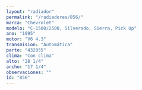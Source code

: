 ```yaml
---
layout: "radiador"
permalink: "/radiadores/856/"
marca: "Chevrolet"
modelo: "C-1500/2500, Silverado, Sierra, Pick Up"
ano: "1995"
motor: "V6 4.3"
transmision: "Automática"
parte: "432055"
clima: "Con clima"
alto: "28 1/4"
ancho: "17 1/4"
observaciones: ""
id: "856"
---
```


